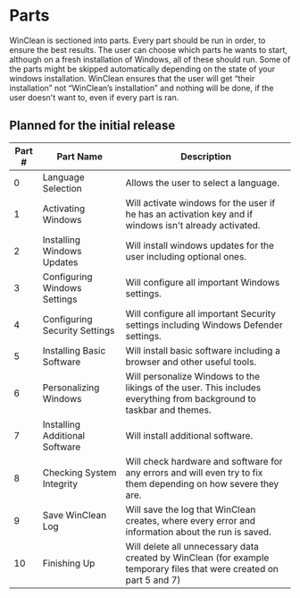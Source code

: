 ﻿# Parts

WinClean is sectioned into parts. Every part should be run in order, to ensure the best results. The user can choose which parts he wants to start, although on a fresh installation of Windows, all of these should run.
Some of the parts might be skipped automatically depending on the state of your windows installation. WinClean ensures that the user will get “their installation” not “WinClean’s installation” and nothing will be done, if the user doesn't want to, even if every part is ran.


## Planned for the initial release
| Part # | Part Name | Description |
| - | - | - |
| 0 | Language Selection | Allows the user to select a language. |
| 1 | Activating Windows | Will activate windows for the user if he has an activation key and if windows isn't already activated. |
| 2 | Installing Windows Updates | Will install windows updates for the user including optional ones. |
| 3 | Configuring Windows Settings | Will configure all important Windows settings. |
| 4 | Configuring Security Settings | Will configure all important Security settings including Windows Defender settings. |
| 5 | Installing Basic Software | Will install basic software including a browser and other useful tools. |
| 6 | Personalizing Windows | Will personalize Windows to the likings of the user. This includes everything from background to taskbar and themes. |
| 7 | Installing Additional Software | Will install additional software. |
| 8 | Checking System Integrity | Will check hardware and software for any errors and will even try to fix them depending on how severe they are. |
| 9 | Save WinClean Log | Will save the log that WinClean creates, where every error and information about the run is saved. |
| 10 | Finishing Up | Will delete all unnecessary data created by WinClean (for example temporary files that were created on part 5 and 7) |